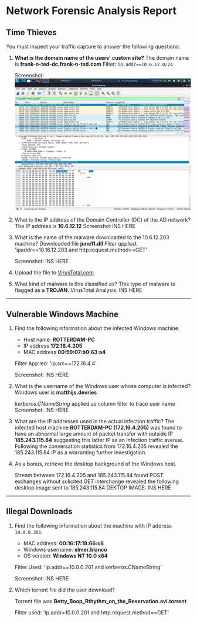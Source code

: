 # Network Forensic Analysis Report


## Time Thieves 
You must inspect your traffic capture to answer the following questions:

1. **What is the domain name of the users' custom site?**
	The domain name is **frank-n-ted-dc.frank-n-ted.com**
	Filter: `ip.addr==10.6.12.0/24`
	
	Screenshot:
	<img src="/Images/WireS/FnT-Dc.png">
2. What is the IP address of the Domain Controller (DC) of the AD network?
	The IP address is **10.6.12.12**
	Screenshot
	INS HERE
3. What is the name of the malware downloaded to the 10.6.12.203 machine?
	Downloaded file **june11.dll**
	*Filter applied:* 'ipaddr==10.16.12.203 and http.request.method==GET'

	Screenshot:
	INS HERE
   
4. Upload the file to [VirusTotal.com](https://www.virustotal.com/gui/). 
5. What kind of malware is this classified as?
	This type of malware is flagged as a **TROJAN**.
	VirusTotal Analysis:
	INS HERE

---

## Vulnerable Windows Machine

1. Find the following information about the infected Windows machine:
    - Host name: **ROTTERDAM-PC**
    - IP address **172.16.4.205**
    - MAC address **00:59:07:b0:63:a4**

	Filter Applied: 'ip.src==172.16.4.4'

	Screenshot:
	INS HERE
    
2. What is the username of the Windows user whose computer is infected?
	Windows user is **matthijs.devries**
	
	*kerberos.CNameString* applied as column filter to trace user name
	Screenshot:
	INS HERE

3. What are the IP addresses used in the actual infection traffic?
	The infected host machine **ROTTERDAM-PC (172.16.4.205)** was found to have an abnormal large amount of packet transfer with outside IP **185.243.115.84** suggesting this latter IP as an infection traffic avenue. 
	Following the conversation statistics from 172.16.4.205 revealed the 185.243.115.84 IP as a warranting further investigation.
 
4. As a bonus, retrieve the desktop background of the Windows host.

	Stream between 172.16.4.205 and 185.243.115.84 found POST exchanges without solicited GET interchange revealed the following desktop image sent to 185.243.115.84
	DEKTOP IMAGE:
	INS HERE

---

## Illegal Downloads

1. Find the following information about the machine with IP address `10.0.0.201`:
    - MAC address: **00:16:17:18:66:c8**
    - Windows username: **elmer.blanco**
    - OS version: **Windows NT 10.0 x64**

	Filter Used: 'ip.addr==10.0.0.201 and kerberos.CNameString'

	Screenshot:
	INS HERE

2. Which torrent file did the user download?

	Torrent file was **Betty_Boop_Rthythm_on_the_Reservation.avi.torrent**

	Filter used: 'ip.addr=10.0.0.201 and http.request.method==GET'